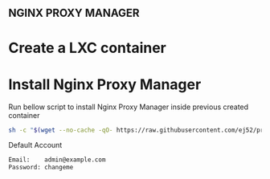 NGINX PROXY MANAGER
---
# Create a LXC container

# Install Nginx Proxy Manager
Run bellow script to install Nginx Proxy Manager inside previous created container
```bash
sh -c "$(wget --no-cache -qO- https://raw.githubusercontent.com/ej52/proxmox/main/install.sh)" -s --app nginx-proxy-manager
```

Default Account
```bash
Email:    admin@example.com
Password: changeme
```